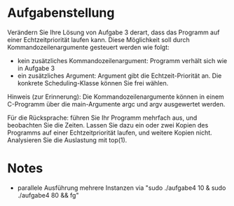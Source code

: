 # Aufgabenstellung
Verändern Sie Ihre Lösung von Aufgabe 3 derart, dass das Programm auf einer Echtzeitpriorität laufen kann. Diese Möglichkeit soll durch Kommandozeilenargumente gesteuert werden wie folgt:

   * kein zusätzliches Kommandozeilenargument: Programm verhält sich wie in Aufgabe 3
   * ein zusätzliches Argument: Argument gibt die Echtzeit-Priorität an. Die konkrete Scheduling-Klasse können Sie frei wählen.

Hinweis (zur Erinnerung): Die Kommandozeilenargumente können in einem C-Programm über die main-Argumente argc und argv ausgewertet werden.

Für die Rücksprache: führen Sie Ihr Programm mehrfach aus, und beobachten Sie die Zeiten. Lassen Sie dazu ein oder zwei Kopien des Programms auf einer Echtzeitpriorität laufen, und weitere Kopien nicht. Analysieren Sie die Auslastung mit top(1).

# Notes
- parallele Ausführung mehrere Instanzen via "sudo ./aufgabe4 10 & sudo ./aufgabe4 80 && fg"
